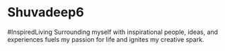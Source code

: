 # Shuvadeep6
#InspiredLiving Surrounding myself with inspirational people, ideas, and experiences fuels my passion for life and ignites my creative spark.
